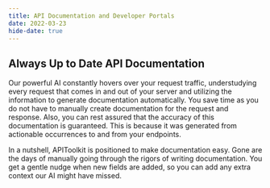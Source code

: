 ```yaml
---
title: API Documentation and Developer Portals 
date: 2022-03-23
hide-date: true
---
```


## Always Up to Date API Documentation

Our powerful AI constantly hovers over your request traffic, understudying every request that comes in and out of your server and utilizing the information to generate documentation automatically. You save time as you do not have to manually create documentation for the request and response. Also, you can rest assured that the accuracy of this documentation is guaranteed. This is because it was generated from actionable occurrences to and from your endpoints.
 
In a nutshell, APIToolkit is positioned to make documentation easy. Gone are the days of manually going through the rigors of writing documentation. You get a gentle nudge when new fields are added, so you can add any extra context our AI might have missed.
